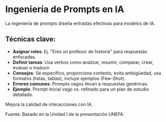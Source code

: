 # Ingeniería de Prompts en IA

La ingeniería de prompts diseña entradas efectivas para modelos de IA.

## Técnicas clave:
- **Asignar roles**: Ej. "Eres un profesor de historia" para respuestas enfocadas.
- **Definir tareas**: Usa verbos como analizar, resumir, comparar, crear, evaluar o traducir.
- **Consejos**: Sé específico, proporciona contexto, evita ambigüedad, usa formatos (listas, tablas), incluye ejemplos (Few-Shot).
- **Errores comunes**: Prompts vagos llevan a respuestas genéricas.
- **Ejemplo**: Prompt inicial vago vs. refinado para un plan de estudio detallado.

Mejora la calidad de interacciones con IA.

Fuente: Basado en la Unidad I de la presentación UNEFA.